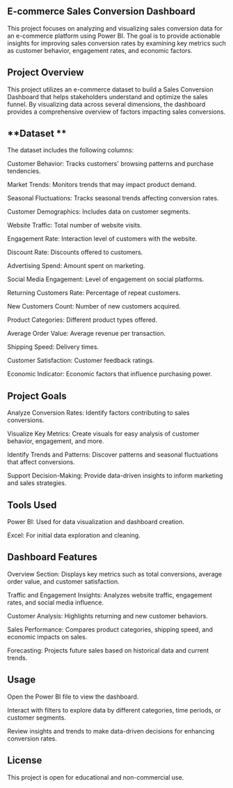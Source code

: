 **E-commerce Sales Conversion Dashboard**
---

This project focuses on analyzing and visualizing sales conversion data for an e-commerce platform using Power BI. The goal is to provide actionable insights for improving sales conversion rates by examining key metrics such as customer behavior, engagement rates, and economic factors.

**Project Overview**
---

This project utilizes an e-commerce dataset to build a Sales Conversion Dashboard that helps stakeholders understand and optimize the sales funnel. By visualizing data across several dimensions, the dashboard provides a comprehensive overview of factors impacting sales conversions.



**Dataset
**
---

The dataset includes the following columns:

Customer Behavior: Tracks customers' browsing patterns and purchase tendencies.

Market Trends: Monitors trends that may impact product demand.

Seasonal Fluctuations: Tracks seasonal trends affecting conversion rates.

Customer Demographics: Includes data on customer segments.

Website Traffic: Total number of website visits.

Engagement Rate: Interaction level of customers with the website.

Discount Rate: Discounts offered to customers.

Advertising Spend: Amount spent on marketing.

Social Media Engagement: Level of engagement on social platforms.

Returning Customers Rate: Percentage of repeat customers.

New Customers Count: Number of new customers acquired.

Product Categories: Different product types offered.

Average Order Value: Average revenue per transaction.

Shipping Speed: Delivery times.

Customer Satisfaction: Customer feedback ratings.

Economic Indicator: Economic factors that influence purchasing power.



**Project Goals**
---

Analyze Conversion Rates: Identify factors contributing to sales conversions.

Visualize Key Metrics: Create visuals for easy analysis of customer behavior, engagement, and more.

Identify Trends and Patterns: Discover patterns and seasonal fluctuations that affect conversions.

Support Decision-Making: Provide data-driven insights to inform marketing and sales strategies.



**Tools Used**
---

Power BI: Used for data visualization and dashboard creation.

Excel: For initial data exploration and cleaning.



**Dashboard Features**
---

Overview Section: Displays key metrics such as total conversions, average order value, and customer satisfaction.

Traffic and Engagement Insights: Analyzes website traffic, engagement rates, and social media influence.

Customer Analysis: Highlights returning and new customer behaviors.

Sales Performance: Compares product categories, shipping speed, and economic impacts on sales.

Forecasting: Projects future sales based on historical data and current trends.



**Usage**
---

Open the Power BI file to view the dashboard.

Interact with filters to explore data by different categories, time periods, or customer segments.

Review insights and trends to make data-driven decisions for enhancing conversion rates.



**License**
---
This project is open for educational and non-commercial use.




